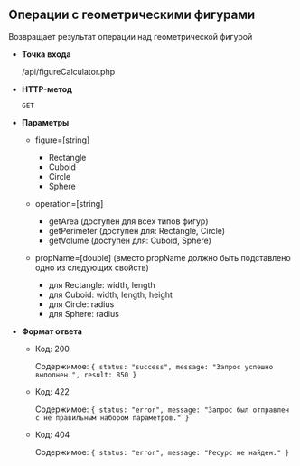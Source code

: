 **Операции с геометрическими фигурами**
----

Возвращает результат операции над геометрической фигурой

* **Точка входа**

  /api/figureCalculator.php

* **HTTP-метод**

  `GET`
  
* **Параметры**

  - figure=[string]
    
    - Rectangle
    - Cuboid
    - Circle
    - Sphere

  - operation=[string]
    - getArea (доступен для всех типов фигур)
    - getPerimeter (доступен для: Rectangle, Circle)
    - getVolume (доступен для: Cuboid, Sphere)
   
  - propName=[double] (вместо propName должно быть подставлено одно из следующих свойств)
    - для Rectangle: width, length
    - для Cuboid: width, length, height
    - для Circle: radius
    - для Sphere: radius

* **Формат ответа**

    - Код: 200
      
      Содержимое: `{ status: "success", message: "Запрос успешно выполнен.", result: 850 }`
    
    - Код: 422
      
      Содержимое: `{ status: "error", message: "Запрос был отправлен с не правильным набором параметров." }`
      
    - Код: 404
      
      Содержимое: `{ status: "error", message: "Ресурс не найден." }`
